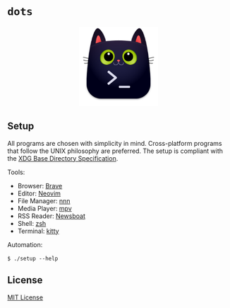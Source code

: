 # `dots`

<p align="center"><img src=".local/share/applications/kitty.png" alt="Logo" width="180" /></p>

## Setup

All programs are chosen with simplicity in mind. Cross-platform programs that
follow the UNIX philosophy are preferred. The setup is compliant with the
[XDG Base Directory Specification](https://specifications.freedesktop.org/basedir-spec/basedir-spec-latest.html).

Tools:

- Browser: [Brave](https://github.com/brave/brave-browser)
- Editor: [Neovim](https://github.com/neovim/neovim)
- File Manager: [nnn](https://github.com/jarun/nnn)
- Media Player: [mpv](https://github.com/mpv-player/mpv)
- RSS Reader: [Newsboat](https://github.com/newsboat/newsboat)
- Shell: [zsh](https://github.com/zsh-users/zsh)
- Terminal: [kitty](https://github.com/kovidgoyal/kitty)

Automation:

```console
$ ./setup --help
```

## License

[MIT License](LICENSE)
